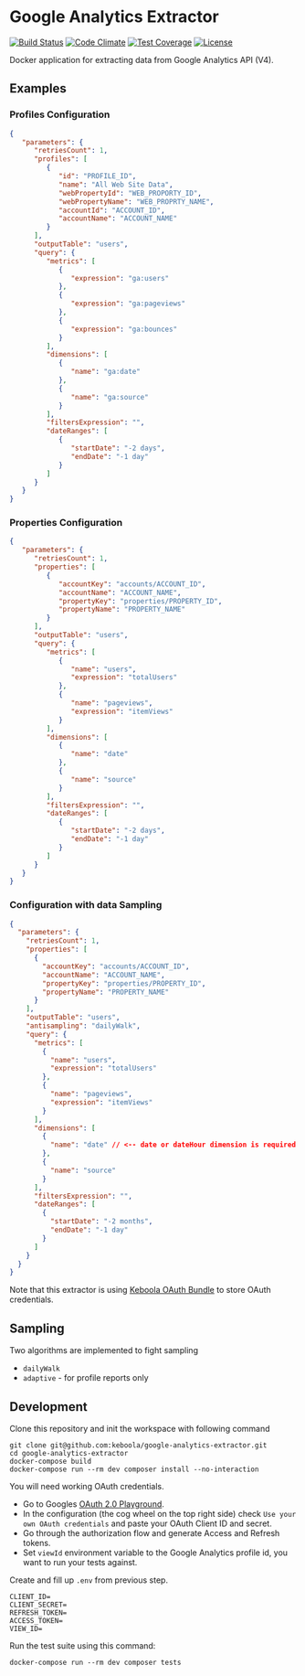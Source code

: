 # Google Analytics Extractor

[![Build Status](https://travis-ci.com/keboola/google-analytics-extractor.svg?branch=master)](https://travis-ci.com/keboola/google-analytics-extractor)
[![Code Climate](https://codeclimate.com/github/keboola/google-analytics-extractor/badges/gpa.svg)](https://codeclimate.com/github/keboola/google-analytics-extractor)
[![Test Coverage](https://codeclimate.com/github/keboola/google-analytics-extractor/badges/coverage.svg)](https://codeclimate.com/github/keboola/google-analytics-extractor/coverage)
[![License](https://img.shields.io/badge/license-MIT-blue.svg)](https://github.com/keboola/google-analytics-extractor/blob/master/LICENSE.md)

Docker application for extracting data from Google Analytics API (V4).

## Examples

### Profiles Configuration
```json
{
   "parameters": {
      "retriesCount": 1,
      "profiles": [
         {
            "id": "PROFILE_ID",
            "name": "All Web Site Data",
            "webPropertyId": "WEB_PROPORTY_ID",
            "webPropertyName": "WEB_PROPRTY_NAME",
            "accountId": "ACCOUNT_ID",
            "accountName": "ACCOUNT_NAME"
         }
      ],
      "outputTable": "users",
      "query": {
         "metrics": [
            {
               "expression": "ga:users"
            },
            {
               "expression": "ga:pageviews"
            },
            {
               "expression": "ga:bounces"
            }
         ],
         "dimensions": [
            {
               "name": "ga:date"
            },
            {
               "name": "ga:source"
            }
         ],
         "filtersExpression": "",
         "dateRanges": [
            {
               "startDate": "-2 days",
               "endDate": "-1 day"
            }
         ]
      }
   }
}
```

### Properties Configuration
```json
{
   "parameters": {
      "retriesCount": 1,
      "properties": [
         {
            "accountKey": "accounts/ACCOUNT_ID",
            "accountName": "ACCOUNT_NAME",
            "propertyKey": "properties/PROPERTY_ID",
            "propertyName": "PROPERTY_NAME"
         }
      ],
      "outputTable": "users",
      "query": {
         "metrics": [
            {
               "name": "users",
               "expression": "totalUsers"
            },
            {
               "name": "pageviews",
               "expression": "itemViews"
            }
         ],
         "dimensions": [
            {
               "name": "date"
            },
            {
               "name": "source"
            }
         ],
         "filtersExpression": "",
         "dateRanges": [
            {
               "startDate": "-2 days",
               "endDate": "-1 day"
            }
         ]
      }
   }
}
```

### Configuration with data Sampling
```json
{
  "parameters": {
    "retriesCount": 1,
    "properties": [
      {
        "accountKey": "accounts/ACCOUNT_ID",
        "accountName": "ACCOUNT_NAME",
        "propertyKey": "properties/PROPERTY_ID",
        "propertyName": "PROPERTY_NAME"
      }
    ],
    "outputTable": "users",
    "antisampling": "dailyWalk",
    "query": {
      "metrics": [
        {
          "name": "users",
          "expression": "totalUsers"
        },
        {
          "name": "pageviews",
          "expression": "itemViews"
        }
      ],
      "dimensions": [
        {
          "name": "date" // <-- date or dateHour dimension is required
        },
        {
          "name": "source"
        }
      ],
      "filtersExpression": "",
      "dateRanges": [
        {
          "startDate": "-2 months",
          "endDate": "-1 day"
        }
      ]
    }
  }
}
```

Note that this extractor is using [Keboola OAuth Bundle](https://github.com/keboola/oauth-v2-bundle) to store OAuth credentials.
 
## Sampling

Two algorithms are implemented to fight sampling 
- `dailyWalk`
- `adaptive` - for profile reports only

## Development
Clone this repository and init the workspace with following command

```
git clone git@github.com:keboola/google-analytics-extractor.git
cd google-analytics-extractor
docker-compose build
docker-compose run --rm dev composer install --no-interaction
```

You will need working OAuth credentials.
- Go to Googles [OAuth 2.0 Playground](https://developers.google.com/oauthplayground).
- In the configuration (the cog wheel on the top right side) check `Use your own OAuth credentials` and paste your OAuth Client ID and secret.
- Go through the authorization flow and generate Access and Refresh tokens.
- Set `viewId` environment variable to the Google Analytics profile id, you want to run your tests against.

Create and fill up `.env` from previous step.

```
CLIENT_ID=
CLIENT_SECRET=
REFRESH_TOKEN=
ACCESS_TOKEN=
VIEW_ID=
```

Run the test suite using this command:

```
docker-compose run --rm dev composer tests
```



